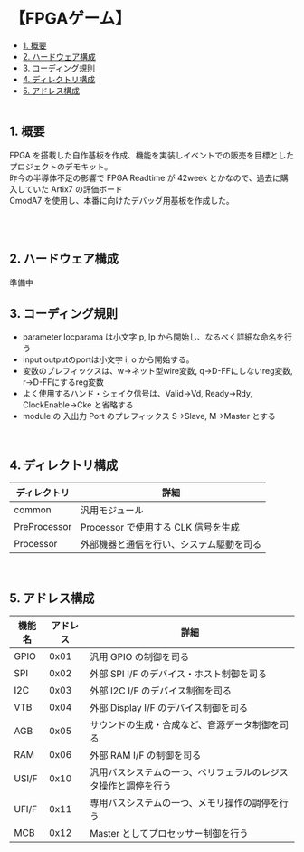 <h1>【FPGAゲーム】</h1>

- [1. 概要](#1-概要)
- [2. ハードウェア構成](#2-ハードウェア構成)
- [3. コーディング規則](#3-コーディング規則)
- [4. ディレクトリ構成](#4-ディレクトリ構成)
- [5. アドレス構成](#5-アドレス構成)
</br></br>

## 1. 概要
FPGA を搭載した自作基板を作成、機能を実装しイベントでの販売を目標としたプロジェクトのデモキット。</br>
昨今の半導体不足の影響で FPGA Readtime が 42week とかなので、過去に購入していた Artix7 の評価ボード</br>
CmodA7 を使用し、本番に向けたデバッグ用基板を作成した。</br>
</br>
<!-- ![](res/IMG_3552.jpg) -->
</br>

## 2. ハードウェア構成
準備中
<!-- ![回路図](https://github.com/koutakimura0510/ProjectFolder/tree/master/Xilinx\workspace\CmodA7\BraveFrontierDemo\doc\GameDemoKit.pdf) -->

## 3. コーディング規則
- parameter locparama は小文字 p, lp から開始し、なるべく詳細な命名を行う</br>
- input outputのportは小文字 i, o から開始する。</br>
- 変数のプレフィックスは、w->ネット型wire変数, q->D-FFにしないreg変数, r->D-FFにするreg変数</br>
- よく使用するハンド・シェイク信号は、Valid->Vd, Ready->Rdy, ClockEnable->Cke と省略する</br>
- module の 入出力 Port のプレフィックス S->Slave, M->Master とする</br>
</br>

## 4. ディレクトリ構成
ディレクトリ | 詳細
-|-
common | 汎用モジュール
PreProcessor | Processor で使用する CLK 信号を生成
Processor | 外部機器と通信を行い、システム駆動を司る
</br>

## 5. アドレス構成
機能名 | アドレス | 詳細
-|-|-
GPIO  | 0x01 | 汎用 GPIO の制御を司る
SPI   | 0x02 | 外部 SPI I/F のデバイス・ホスト制御を司る
I2C   | 0x03 | 外部 I2C I/F のデバイス制御を司る
VTB   | 0x04 | 外部 Display I/F のデバイス制御を司る
AGB   | 0x05 | サウンドの生成・合成など、音源データ制御を司る
RAM   | 0x06 | 外部 RAM I/F の制御を司る
USI/F | 0x10 | 汎用バスシステムの一つ、ペリフェラルのレジスタ操作と調停を行う
UFI/F | 0x11 | 専用バスシステムの一つ、メモリ操作の調停を行う
MCB   | 0x12 | Master としてプロセッサー制御を行う
</br>

</br>